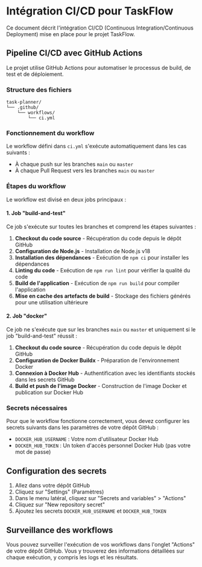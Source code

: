 # Intégration CI/CD pour TaskFlow

Ce document décrit l'intégration CI/CD (Continuous Integration/Continuous Deployment) mise en place pour le projet TaskFlow.

## Pipeline CI/CD avec GitHub Actions

Le projet utilise GitHub Actions pour automatiser le processus de build, de test et de déploiement.

### Structure des fichiers

```
task-planner/
└── .github/
    └── workflows/
        └── ci.yml
```

### Fonctionnement du workflow

Le workflow défini dans `ci.yml` s'exécute automatiquement dans les cas suivants :
- À chaque push sur les branches `main` ou `master`
- À chaque Pull Request vers les branches `main` ou `master`

### Étapes du workflow

Le workflow est divisé en deux jobs principaux :

#### 1. Job "build-and-test"

Ce job s'exécute sur toutes les branches et comprend les étapes suivantes :

1. **Checkout du code source** - Récupération du code depuis le dépôt GitHub
2. **Configuration de Node.js** - Installation de Node.js v18
3. **Installation des dépendances** - Exécution de `npm ci` pour installer les dépendances
4. **Linting du code** - Exécution de `npm run lint` pour vérifier la qualité du code
5. **Build de l'application** - Exécution de `npm run build` pour compiler l'application
6. **Mise en cache des artefacts de build** - Stockage des fichiers générés pour une utilisation ultérieure

#### 2. Job "docker"

Ce job ne s'exécute que sur les branches `main` ou `master` et uniquement si le job "build-and-test" réussit :

1. **Checkout du code source** - Récupération du code depuis le dépôt GitHub
2. **Configuration de Docker Buildx** - Préparation de l'environnement Docker
3. **Connexion à Docker Hub** - Authentification avec les identifiants stockés dans les secrets GitHub
4. **Build et push de l'image Docker** - Construction de l'image Docker et publication sur Docker Hub

### Secrets nécessaires

Pour que le workflow fonctionne correctement, vous devez configurer les secrets suivants dans les paramètres de votre dépôt GitHub :

- `DOCKER_HUB_USERNAME` : Votre nom d'utilisateur Docker Hub
- `DOCKER_HUB_TOKEN` : Un token d'accès personnel Docker Hub (pas votre mot de passe)

## Configuration des secrets

1. Allez dans votre dépôt GitHub
2. Cliquez sur "Settings" (Paramètres)
3. Dans le menu latéral, cliquez sur "Secrets and variables" > "Actions"
4. Cliquez sur "New repository secret"
5. Ajoutez les secrets `DOCKER_HUB_USERNAME` et `DOCKER_HUB_TOKEN`

## Surveillance des workflows

Vous pouvez surveiller l'exécution de vos workflows dans l'onglet "Actions" de votre dépôt GitHub. Vous y trouverez des informations détaillées sur chaque exécution, y compris les logs et les résultats. 